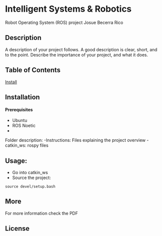 # Intelligent Systems & Robotics
Robot Operating System (ROS) project
Josue Becerra Rico

## Description
A description of your project follows. A good description is clear, short, and to the point. Describe the importance of your project, and what it does.

## Table of Contents
[Install](#Installation)


## Installation
#### Prerequisites
 - Ubuntu 
 - ROS Noetic
 - 

Folder description: 
-Instructions: Files explaining the project overview
-catkin_ws: rospy files

## Usage: 
 - Go into catkin_ws
 - Source the project:
    
```
source devel/setup.bash
```

## More
For more information check the PDF 

## License

